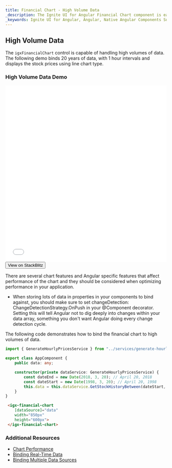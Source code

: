 ```yaml
---
title: Financial Chart - High Volume Data
_description: The Ignite UI for Angular Financial Chart component is easily configured to display financial data using a simple and intuitive API, as once the user binds the data, the chart offers multiple ways in which the data can then be visualized and interpreted.
_keywords: Ignite UI for Angular, Angular, Native Angular Components Suite, Native Angular Controls, Native Angular Components, Native Angular Components Library, Angular Chart, Angular Chart Control, Angular Chart Example, Angular Grid Component, Angular Chart Component, Angular Financial Chart
---
```

## High Volume Data

The `igxFinancialChart` control is capable of handling high volumes of data. The following demo binds 20 years of data, with 1 hour intervals and displays the stock prices using line chart type.

### High Volume Data Demo
<div class="sample-container" style="height: 550px">
    <iframe id="financial-chart-high-volume-iframe" src='{environment:demosBaseUrl}/financial-chart-high-volume' width="100%" height="100%" seamless frameBorder="0" onload="onSampleIframeContentLoaded(this);"></iframe>
</div>
<div>
    <button data-localize="stackblitz" class="stackblitz-btn"   data-iframe-id="financial-chart-high-volume-iframe" data-demos-base-url="{environment:demosBaseUrl}">View on StackBlitz
    </button>
</div>
<div class="divider--half"></div>

There are several chart features and Angular specific features that affect performance of the chart and they should be considered when optimizing performance in your application.

* When storing lots of data in properties in your components to bind against, you should make sure to set changeDetection: ChangeDetectionStrategy.OnPush in your @Component decorator. Setting this will tell Angular not to dig deeply into changes within your data array, something you don't want Angular doing every change detection cycle.

The following code demonstrates how to bind the financial chart to high volumes of data.

```typescript
import { GenerateHourlyPricesService } from "../services/generate-hourly-prices.service";

export class AppComponent {
    public data: any;

    constructor(private dataService: GenerateHourlyPricesService) {
        const dateEnd = new Date(2018, 3, 20); // April 20, 2018
        const dateStart = new Date(1998, 3, 20); // April 20, 1998
        this.data = this.dataService.GetStockHistoryBetween(dateStart, dateEnd);
    }
}
```

```html
 <igx-financial-chart
    [dataSource]="data"
    width="850px"
    height="600px">
 </igx-financial-chart>
```

<div class="divider--half"></div>

### Additional Resources
<div class="divider--half"></div>

* [Chart Performance](financialchart_performance.html)
* [Binding Real-Time Data](financialchart_real_time_data.html)
* [Binding Multiple Data Sources](financialchart_binding_to_multiple_data.html)


